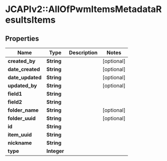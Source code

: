 # JCAPIv2::AllOfPwmItemsMetadataResultsItems

## Properties
Name | Type | Description | Notes
------------ | ------------- | ------------- | -------------
**created_by** | **String** |  | [optional] 
**date_created** | **String** |  | [optional] 
**date_updated** | **String** |  | [optional] 
**updated_by** | **String** |  | [optional] 
**field1** | **String** |  | 
**field2** | **String** |  | 
**folder_name** | **String** |  | [optional] 
**folder_uuid** | **String** |  | [optional] 
**id** | **String** |  | 
**item_uuid** | **String** |  | 
**nickname** | **String** |  | 
**type** | **Integer** |  | 

